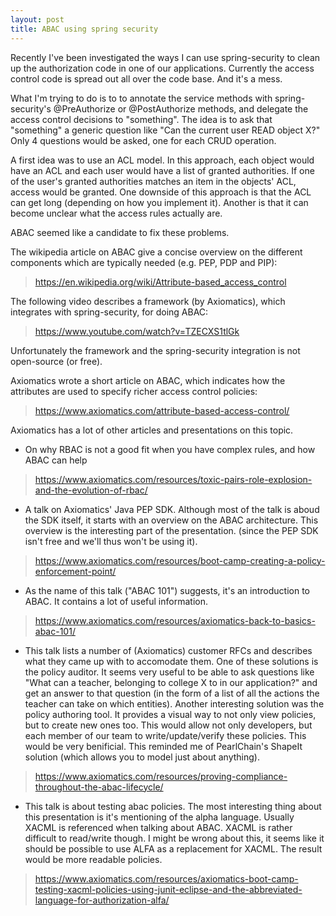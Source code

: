 ```yaml
---
layout: post
title: ABAC using spring security
---
```


Recently I've been investigated the ways I can use spring-security to clean up the authorization code in one of our applications. Currently the access control code is spread out all over the code base. And it's a mess.

What I'm trying to do is to to annotate the service methods with spring-security's @PreAuthorize or @PostAuthorize methods, and delegate the access control decisions to "something". The idea is to ask that "something" a generic question like "Can the current user READ object X?" Only 4 questions would be asked, one for each CRUD operation.

A first idea was to use an ACL model. In this approach, each object would have an ACL and each user would have a list of granted authorities. If one of the user's granted authorities matches an item in the objects' ACL, access would be granted. One downside of this approach is that the ACL can get long (depending on how you implement it). Another is that it can become unclear what the access rules actually are.

ABAC seemed like a candidate to fix these problems.

The wikipedia article on ABAC give a concise overview on the different components which are typically needed (e.g. PEP, PDP and PIP):
> <https://en.wikipedia.org/wiki/Attribute-based_access_control>

The following video describes a framework (by Axiomatics), which integrates with spring-security, for doing ABAC:
> <https://www.youtube.com/watch?v=TZECXS1tlGk>

Unfortunately the framework and the spring-security integration is not open-source (or free).

Axiomatics wrote a short article on ABAC, which indicates how the attributes are used to specify richer access control policies:
> <https://www.axiomatics.com/attribute-based-access-control/>

Axiomatics has a lot of other articles and presentations on this topic.

* On why RBAC is not a good fit when you have complex rules, and how ABAC can help
> <https://www.axiomatics.com/resources/toxic-pairs-role-explosion-and-the-evolution-of-rbac/>
* A talk on Axiomatics' Java PEP SDK. Although most of the talk is aboud the SDK itself, it starts with an overview on the ABAC architecture. This overview is the interesting part of the presentation. (since the PEP SDK isn't free and we'll thus won't be using it).
> <https://www.axiomatics.com/resources/boot-camp-creating-a-policy-enforcement-point/>
* As the name of this talk ("ABAC 101") suggests, it's an introduction to ABAC. It contains a lot of useful information.
> <https://www.axiomatics.com/resources/axiomatics-back-to-basics-abac-101/>
* This talk lists a number of (Axiomatics) customer RFCs and describes what they came up with to accomodate them. One of these solutions is the policy auditor. It seems very useful to be able to ask questions like "What can a teacher, belonging to college X to in our application?" and get an answer to that question (in the form of a list of all the actions the teacher can take on which entities). Another interesting solution was the policy authoring tool. It provides a visual way to not only view policies, but to create new ones too. This would allow not only developers, but each member of our team to write/update/verify these policies. This would be very benificial. This reminded me of PearlChain's ShapeIt solution (which allows you to model just about anything).
> <https://www.axiomatics.com/resources/proving-compliance-throughout-the-abac-lifecycle/>
* This talk is about testing abac policies. The most interesting thing about this presentation is it's mentioning of the alpha language. Usually XACML is referenced when talking about ABAC. XACML is rather difficult to read/write though. I might be wrong about this, it seems like it should be possible to use ALFA as a replacement for XACML. The result would be more readable policies.
> <https://www.axiomatics.com/resources/axiomatics-boot-camp-testing-xacml-policies-using-junit-eclipse-and-the-abbreviated-language-for-authorization-alfa/>
